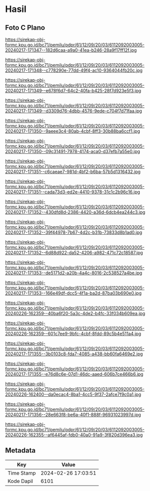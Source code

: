 # Hasil

## Foto C Plano

https://sirekap-obj-formc.kpu.go.id/bc71/pemilu/pdpr/61/12/09/20/03/6112092003005-20240217-171347--182d6caa-a9a0-41ea-b246-28a9f17ff12f.jpg

https://sirekap-obj-formc.kpu.go.id/bc71/pemilu/pdpr/61/12/09/20/03/6112092003005-20240217-171348--c778290e-77dd-49f4-ac10-9364044fb20c.jpg

https://sirekap-obj-formc.kpu.go.id/bc71/pemilu/pdpr/61/12/09/20/03/6112092003005-20240217-171349--e678f6d7-64c2-40fa-b425-28f7d923e5f3.jpg

https://sirekap-obj-formc.kpu.go.id/bc71/pemilu/pdpr/61/12/09/20/03/6112092003005-20240217-171349--d3309d76-4dbb-4576-9ede-c704f7d71faa.jpg

https://sirekap-obj-formc.kpu.go.id/bc71/pemilu/pdpr/61/12/09/20/03/6112092003005-20240217-171350--9aeee3c4-80ab-4cbf-8ff3-30b88ba6ccf1.jpg

https://sirekap-obj-formc.kpu.go.id/bc71/pemilu/pdpr/61/12/09/20/03/6112092003005-20240217-171350--09c31491-7978-4174-aca0-d37efb7a55e0.jpg

https://sirekap-obj-formc.kpu.go.id/bc71/pemilu/pdpr/61/12/09/20/03/6112092003005-20240217-171351--c6caeae7-981d-4bf2-b6ba-57b5d1316432.jpg

https://sirekap-obj-formc.kpu.go.id/bc71/pemilu/pdpr/61/12/09/20/03/6112092003005-20240217-171351--cada73d3-ed2e-4410-9378-31c1c2b96c16.jpg

https://sirekap-obj-formc.kpu.go.id/bc71/pemilu/pdpr/61/12/09/20/03/6112092003005-20240217-171352--430dfd8d-2386-4420-a36d-6dcb4ea244c3.jpg

https://sirekap-obj-formc.kpu.go.id/bc71/pemilu/pdpr/61/12/09/20/03/6112092003005-20240217-171352--39f44978-7b67-4d2c-b31b-73833d8b1ad0.jpg

https://sirekap-obj-formc.kpu.go.id/bc71/pemilu/pdpr/61/12/09/20/03/6112092003005-20240217-171352--6d88d922-da52-4206-a982-471c72c18587.jpg

https://sirekap-obj-formc.kpu.go.id/bc71/pemilu/pdpr/61/12/09/20/03/6112092003005-20240217-171353--de5171d2-a20b-4a4c-8016-2c538527a4be.jpg

https://sirekap-obj-formc.kpu.go.id/bc71/pemilu/pdpr/61/12/09/20/03/6112092003005-20240217-171353--166e49df-dcc5-4f1a-ba2d-87ba03b690e0.jpg

https://sirekap-obj-formc.kpu.go.id/bc71/pemilu/pdpr/61/12/09/20/03/6112092003005-20240226-162359--40ba6f20-5a3c-4de2-b4fc-33f034b609ea.jpg

https://sirekap-obj-formc.kpu.go.id/bc71/pemilu/pdpr/61/12/09/20/03/6112092003005-20240226-162359--601c7ee9-9bfc-4cbf-8fdd-89c5b4e511a4.jpg

https://sirekap-obj-formc.kpu.go.id/bc71/pemilu/pdpr/61/12/09/20/03/6112092003005-20240217-171355--3b0103c8-fda7-4085-a438-bb60fa6469e2.jpg

https://sirekap-obj-formc.kpu.go.id/bc71/pemilu/pdpr/61/12/09/20/03/6112092003005-20240217-171355--e76d8c6e-07d1-46dc-aaed-606b7ce466b6.jpg

https://sirekap-obj-formc.kpu.go.id/bc71/pemilu/pdpr/61/12/09/20/03/6112092003005-20240226-162400--da0ecac4-8ba1-4cc5-9f37-2afce7f9c0a1.jpg

https://sirekap-obj-formc.kpu.go.id/bc71/pemilu/pdpr/61/12/09/20/03/6112092003005-20240217-171356--28e663f8-be6a-40f1-888f-96931023997d.jpg

https://sirekap-obj-formc.kpu.go.id/bc71/pemilu/pdpr/61/12/09/20/03/6112092003005-20240226-162355--af6445af-fdb0-40a0-91a9-3f820d396ea3.jpg


## Metadata

| Key        | Value               |
| ---------- | ------------------- |
| Time Stamp | 2024-02-26 17:03:51 |
| Kode Dapil | 6101                |



